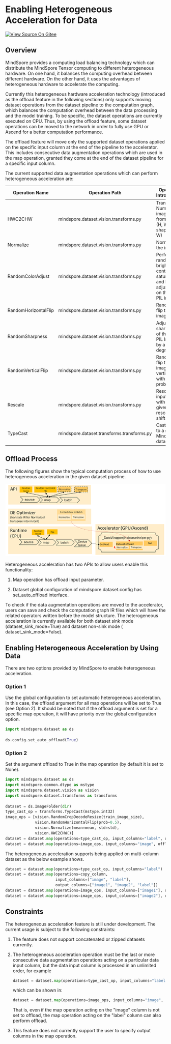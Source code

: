 # Enabling Heterogeneous Acceleration for Data

[![View Source On Gitee](https://mindspore-website.obs.cn-north-4.myhuaweicloud.com/website-images/r2.5.0/resource/_static/logo_source_en.svg)](https://gitee.com/mindspore/docs/blob/r2.5.0/docs/mindspore/source_en/model_train/dataset/dataset_offload.md)

## Overview

MindSpore provides a computing load balancing technology which can distribute the MindSpore Tensor computing to
different heterogeneous hardware. On one hand, it balances the computing overhead between different hardware. On the
other hand, it uses the advantages of heterogeneous hardware to accelerate the computing.

Currently this heterogeneous hardware acceleration technology (introduced as the offload feature in the following
sections) only supports moving dataset operations from the dataset pipeline to the computation graph, which balances the
computation overhead between the data processing and the model training. To be specific, the dataset operations are
currently executed on CPU. Thus, by using the offload feature, some dataset operations can be moved to the network in order to
fully use GPU or Ascend for a better computation performance.

The offload feature will move only the supported dataset operations applied on the specific input column at the end of
the pipeline to the accelerator. This includes consecutive data augmentation operations which are used in the map
operation, granted they come at the end of the dataset pipeline for a specific input column.

The current supported data augmentation operations which can perform heterogeneous acceleration are:

| Operation Name       | Operation Path                             | Operation Introduction                                                                       |
| -------------------- | -------------------------------------------| -------------------------------------------------------------------------------------------- |
| HWC2CHW              | mindspore.dataset.vision.transforms.py     | Transpose a Numpy image array from shape (H, W, C) to shape (C, H, W)                        |
| Normalize            | mindspore.dataset.vision.transforms.py     | Normalize the image                                                                          |
| RandomColorAdjust    | mindspore.dataset.vision.transforms.py     | Perform a random brightness, contrast, saturation, and hue adjustment on the input PIL image |
| RandomHorizontalFlip | mindspore.dataset.vision.transforms.py     | Randomly flip the input image                                                                |
| RandomSharpness      | mindspore.dataset.vision.transforms.py     | Adjust the sharpness of the input PIL Image by a random degree                               |
| RandomVerticalFlip   | mindspore.dataset.vision.transforms.py     | Randomly flip the input image vertically with a given probability                            |
| Rescale              | mindspore.dataset.vision.transforms.py     | Rescale the input image with the given rescale and shift                                     |
| TypeCast             | mindspore.dataset.transforms.transforms.py | Cast tensor to a given MindSpore data type                                                   |

## Offload Process

The following figures show the typical computation process of how to use heterogeneous acceleration in the given dataset
pipeline.

![offload](images/offload_process.PNG)

Heterogeneous acceleration has two APIs to allow users enable this functionality:

1. Map operation has offload input parameter.

2. Dataset global configuration of mindspore.dataset.config has set_auto_offload interface.

To check if the data augmentation operations are moved to the accelerator, users can save and check the computation
graph IR files which will have the related operators written before the model structure. The heterogeneous acceleration
is currently available for both dataset sink mode (dataset_sink_mode=True) and dataset non-sink mode (
dataset_sink_mode=False).

## Enabling Heterogeneous Acceleration by Using Data

There are two options provided by MindSpore to enable heterogeneous acceleration.

### Option 1

Use the global configuration to set automatic heterogeneous acceleration. In this case, the offload argument for all map
operations will be set to True (see Option 2). It should be noted that if the offload argument is set for a specific map
operation, it will have priority over the global configuration option.

```python
import mindspore.dataset as ds

ds.config.set_auto_offload(True)
```

### Option 2

Set the argument offload to True in the map operation (by default it is set to None).

```python
import mindspore.dataset as ds
import mindspore.common.dtype as mstype
import mindspore.dataset.vision as vision
import mindspore.dataset.transforms as transforms

dataset = ds.ImageFolder(dir)
type_cast_op = transforms.TypeCast(mstype.int32)
image_ops = [vision.RandomCropDecodeResize(train_image_size),
             vision.RandomHorizontalFlip(prob=0.5),
             vision.Normalize(mean=mean, std=std),
             vision.HWC2CHW()]
dataset = dataset.map(operations=type_cast_op, input_columns="label", offload=True)
dataset = dataset.map(operations=image_ops, input_columns="image", offload=True)
```

The heterogeneous acceleration supports being applied on multi-column dataset as the below example shows.

```python
dataset = dataset.map(operations=type_cast_op, input_columns="label")
dataset = dataset.map(operations=copy_column,
                      input_columns=["image", "label"],
                      output_columns=["image1", "image2", "label"])
dataset = dataset.map(operations=image_ops, input_columns=["image1"], offload=True)
dataset = dataset.map(operations=image_ops, input_columns=["image2"], offload=True)
```

## Constraints

The heterogeneous acceleration feature is still under development. The current usage is subject to the following
constraints:

1. The feature does not support concatenated or zipped datasets currently.

2. The heterogeneous acceleration operation must be the last or more consecutive data augmentation operations acting on
   a particular data input column, but the data input column is processed in an unlimited order, for example

    ```python
    dataset = dataset.map(operations=type_cast_op, input_columns="label", offload=True)
    ```

    which can be shown in:

    ```python
    dataset = dataset.map(operations=image_ops, input_columns="image", offload=False)
    ```

    That is, even if the map operation acting on the "image" column is not set to offload, the map operation acting on
    the "label" column can also perform offload.

3. This feature does not currently support the user to specify output columns in the map operation.
